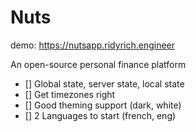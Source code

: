 # Nuts

demo: https://nutsapp.ridyrich.engineer

An open-source personal finance platform

- [] Global state, server state, local state
- [] Get timezones right
- [] Good theming support (dark, white)
- [] 2 Languages to start (french, eng)
